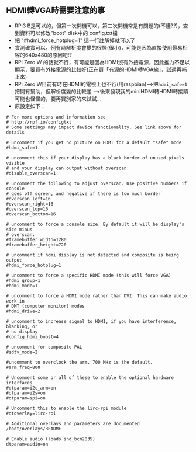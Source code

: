 ## HDMI轉VGA時需要注意的事
- RPi3 B是可以的，但第一次開機可以，第二次開機常是有問題的(不懂??)，查到資料可以修改"boot" disk中的 config.txt檔
- 把 "#hdmi_force_hotplug=1" 這一行註解掉就可以了
- 實測確實可以，例有時解析度會變的很怪(很小)，可能是因為直接使用最易相容的640x480的原因吧!?
- RPi Zero W 的話就不行，有可能是因為HDMI沒有外接電源，因此推力不足以顯示，要買有外接電源的比較好(正在買「有源的HDMI轉VGA線」，試過再補上來)
- RPi Zero W目前有時在HDMI的電視上也不行(用raspbian)-->把```hdmi_safe=1```把開有幫助，但解析度變的比較差 -->後來發現我的miniHDMI轉HDMI轉接頭可能也怪怪的，要再買別家的來試試…
- 原設定如下：

```
# For more options and information see
# http://rpf.io/configtxt
# Some settings may impact device functionality. See link above for details

# uncomment if you get no picture on HDMI for a default "safe" mode
#hdmi_safe=1

# uncomment this if your display has a black border of unused pixels visible
# and your display can output without overscan
#disable_overscan=1

# uncomment the following to adjust overscan. Use positive numbers if console
# goes off screen, and negative if there is too much border
#overscan_left=16
#overscan_right=16
#overscan_top=16
#overscan_bottom=16

# uncomment to force a console size. By default it will be display's size minus
# overscan.
#framebuffer_width=1280
#framebuffer_height=720

# uncomment if hdmi display is not detected and composite is being output
#hdmi_force_hotplug=1

# uncomment to force a specific HDMI mode (this will force VGA)
#hdmi_group=1
#hdmi_mode=1

# uncomment to force a HDMI mode rather than DVI. This can make audio work in
# DMT (computer monitor) modes
#hdmi_drive=2

# uncomment to increase signal to HDMI, if you have interference, blanking, or
# no display
#config_hdmi_boost=4

# uncomment for composite PAL
#sdtv_mode=2

#uncomment to overclock the arm. 700 MHz is the default.
#arm_freq=800

# Uncomment some or all of these to enable the optional hardware interfaces
#dtparam=i2c_arm=on
#dtparam=i2s=on
#dtparam=spi=on

# Uncomment this to enable the lirc-rpi module
#dtoverlay=lirc-rpi

# Additional overlays and parameters are documented /boot/overlays/README

# Enable audio (loads snd_bcm2835)
dtparam=audio=on
```
